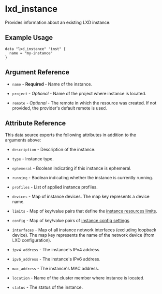 # lxd_instance

Provides information about an existing LXD instance.

## Example Usage

```hcl
data "lxd_instance" "inst" {
  name = "my-instance"
}
```

## Argument Reference

* `name` - **Required** - Name of the instance.

* `project` - *Optional* - Name of the project where instance is located.

* `remote` - *Optional* - The remote in which the resource was created. If
  not provided, the provider's default remote is used.

## Attribute Reference

This data source exports the following attributes in addition to the arguments above:

* `description` - Description of the instance.

* `type` - Instance type.

* `ephemeral` - Boolean indicating if this instance is ephemeral.

* `running` - Boolean indicating whether the instance is currently running.

* `profiles` - List of applied instance profiles.

* `devices` - Map of instance devices. The map key represents a device name.

* `limits` - Map of key/value pairs that define the
	[instance resources limits](https://documentation.ubuntu.com/lxd/en/latest/reference/instance_options/#resource-limits).

* `config` - Map of key/value pairs of
	[instance config settings](https://documentation.ubuntu.com/lxd/en/latest/reference/instance_options/).

* `interfaces` - Map of all instance network interfaces (excluding loopback device). The map key represents the name of the network device (from LXD configuration).

* `ipv4_address` - The instance's IPv4 address.

* `ipv6_address` - The instance's IPv6 address.

* `mac_address` - The instance's MAC address.

* `location` - Name of the cluster member where instance is located.

* `status` - The status of the instance.
